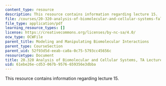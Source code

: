 ```yaml
---
content_type: resource
description: This resource contains information regarding lecture 15.
file: /courses/20-320-analysis-of-biomolecular-and-cellular-systems-fall-2012/61ebe26ecd53067b9576659356e3dbba_MIT20_320F12_Lecture15.pdf
file_type: application/pdf
learning_resource_types: []
license: https://creativecommons.org/licenses/by-nc-sa/4.0/
ocw_type: OCWFile
parent_title: Modeling and Manipulating Biomolecular Interactions
parent_type: CourseSection
parent_uid: 52f93d5d-eeab-ca0a-0c75-5793cc45656c
resourcetype: Document
title: 20.320 Analysis of Biomolecular and Cellular Systems, TA Lecture Note 15
uid: 61ebe26e-cd53-067b-9576-659356e3dbba
---
```

This resource contains information regarding lecture 15.